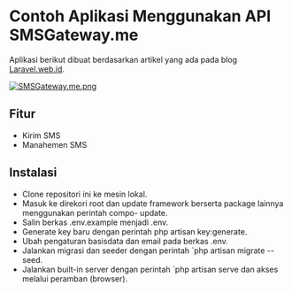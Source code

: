 # Contoh Aplikasi Menggunakan API SMSGateway.me

Aplikasi berikut dibuat berdasarkan artikel yang ada pada blog [Laravel.web.id](http://laravel.web.id/tutorial/membangun-sms-gateway-dengan-android-smsgateway-me-dan-laravel/).

[![SMSGateway.me.png](https://s12.postimg.org/y8hai0ubh/SMSGateway_me.png)](https://postimg.org/image/e13uppwu1/)

## Fitur

- Kirim SMS
- Manahemen SMS

## Instalasi
- Clone repositori ini ke mesin lokal.
- Masuk ke direkori root dan update framework berserta package lainnya menggunakan perintah compo- update.
- Salin berkas .env.example menjadi .env.
- Generate key baru dengan perintah php artisan key:generate.
- Ubah pengaturan basisdata dan email pada berkas .env.
- Jalankan migrasi dan seeder dengan perintah `php artisan migrate --seed.
- Jalankan built-in server dengan perintah `php artisan serve dan akses melalui peramban (browser).
